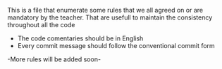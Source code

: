This is a file that enumerate some rules that we all agreed on
or are mandatory by the teacher.
That are usefull to maintain the consistency throughout all the code

* The code comentaries should be in English
* Every commit message should follow the conventional commit form

-More rules will be added soon-
